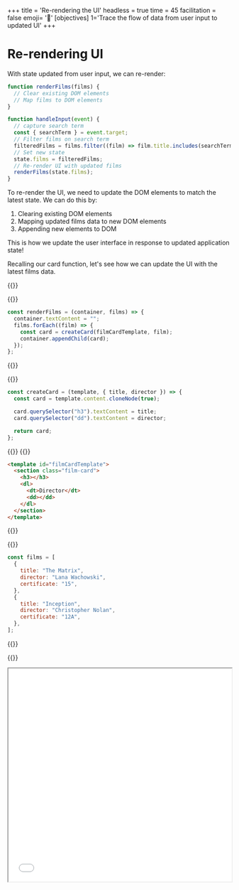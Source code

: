 +++
title = 'Re-rendering the UI'
headless = true
time = 45
facilitation = false
emoji= '🧩'
[objectives]
    1='Trace the flow of data from user input to updated UI'
+++

# Re-rendering UI

With state updated from user input, we can re-render:

```js
function renderFilms(films) {
  // Clear existing DOM elements
  // Map films to DOM elements
}

function handleInput(event) {
  // capture search term
  const { searchTerm } = event.target;
  // Filter films on search term
  filteredFilms = films.filter((film) => film.title.includes(searchTerm));
  // Set new state
  state.films = filteredFilms;
  // Re-render UI with updated films
  renderFilms(state.films);
}
```

To re-render the UI, we need to update the DOM elements to match the latest state. We can do this by:

1. Clearing existing DOM elements
2. Mapping updated films data to new DOM elements
3. Appending new elements to DOM

This is how we update the user interface in response to updated application state!

Recalling our card function, let's see how we can update the UI with the latest films data.

{{<tabs name="Updating the DOM">}}

{{<tab name="Render">}}

```js
const renderFilms = (container, films) => {
  container.textContent = "";
  films.forEach((film) => {
    const card = createCard(filmCardTemplate, film);
    container.appendChild(card);
  });
};
```

{{</tab>}}

{{<tab name="Card">}}

```js
const createCard = (template, { title, director }) => {
  const card = template.content.cloneNode(true);

  card.querySelector("h3").textContent = title;
  card.querySelector("dd").textContent = director;

  return card;
};
```

{{</tab>}}
{{<tab name="Template">}}

```html
<template id="filmCardTemplate">
  <section class="film-card">
    <h3></h3>
    <dl>
      <dt>Director</dt>
      <dd></dd>
    </dl>
  </section>
</template>
```

{{</tab>}}

{{<tab name="Data">}}

```js
const films = [
  {
    title: "The Matrix",
    director: "Lana Wachowski",
    certificate: "15",
  },
  {
    title: "Inception",
    director: "Christopher Nolan",
    certificate: "12A",
  },
];
```

{{</tab>}}

{{</tabs>}}

<iframe src="../../../../filterFilms.html" width="100%" height="480px"></iframe>
